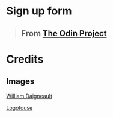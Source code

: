 # Sign up form

> ## From [The Odin Project](https://www.theodinproject.com/paths/full-stack-javascript/courses/intermediate-html-and-css/lessons/sign-up-form)

# Credits

## Images

[William Daigneault](https://unsplash.com/@williamdaigneault)

[Logotouse](https://www.logotouse.com/logo/recOKgX0WSpj7FWf4)